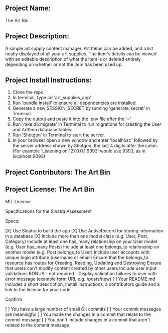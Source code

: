 ## Project Name: ## 
The Art Bin

## Project Description: ## 
A simple art supply content manager. Art Items can be added, and a list neatly displayed of all your art supplies. The item's details can be viewed with an editable description of what the item is or deleted entirely depending on whether or not the item has been used up. 

## Project Install Instructions: ## 
1. Clone the repo.
2. In terminal, type cd 'art_supplies_app'
3. Run 'bundle install' to ensure all dependencies are installed. 
4. Generate a new SESSION_SECRET by running 'generate_secret' in Terminal.
5. Copy the output and paste it into the .env file after the '='
6. Run 'rake db:migrate' in Terminal to run migrations for creating the User and ArtItem database tables.
7. Run 'Shotgun' in Terminal to start the server.
8. In your browser open a new window and enter 'localhost:' followed by the server address shown by Shotgun, the last 4 digits after the colon. 
   (For example 'Listening on 127.0.0.1:9393' would use 9393, as in localhost:9393)


## Project Contributors: The Art Bin ##


## Project License: The Art Bin ## 
MIT License



Specifications for the Sinatra Assessment

Specs:

[X] Use Sinatra to build the app
[X] Use ActiveRecord for storing information in a database
[X] Include more than one model class (e.g. User, Post, Category)
    Include at least one has_many relationship on your User model (e.g. User has_many Posts)
    Include at least one belongs_to relationship on another model (e.g. Post belongs_to User)
    Include user accounts with unique login attribute (username or email)
    Ensure that the belongs_to resource has routes for Creating, Reading, Updating and Destroying
    Ensure that users can't modify content created by other users
    Include user input validations
    BONUS - not required - Display validation failures to user with error message (example form URL e.g. /posts/new)
[ ] Your README.md includes a short description, install instructions, a contributors guide and a link to the license for your code

Confirm

[ ] You have a large number of small Git commits
[ ] Your commit messages are meaningful
[ ] You made the changes in a commit that relate to the commit message
[ ] You don't include changes in a commit that aren't related to the commit message



